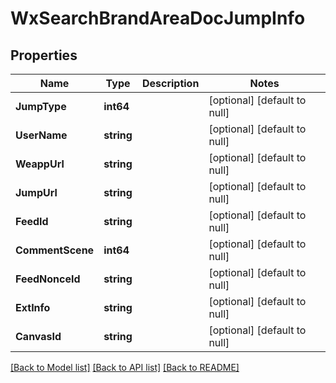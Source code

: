 # WxSearchBrandAreaDocJumpInfo

## Properties
Name | Type | Description | Notes
------------ | ------------- | ------------- | -------------
**JumpType** | **int64** |  | [optional] [default to null]
**UserName** | **string** |  | [optional] [default to null]
**WeappUrl** | **string** |  | [optional] [default to null]
**JumpUrl** | **string** |  | [optional] [default to null]
**FeedId** | **string** |  | [optional] [default to null]
**CommentScene** | **int64** |  | [optional] [default to null]
**FeedNonceId** | **string** |  | [optional] [default to null]
**ExtInfo** | **string** |  | [optional] [default to null]
**CanvasId** | **string** |  | [optional] [default to null]

[[Back to Model list]](../README.md#documentation-for-models) [[Back to API list]](../README.md#documentation-for-api-endpoints) [[Back to README]](../README.md)


